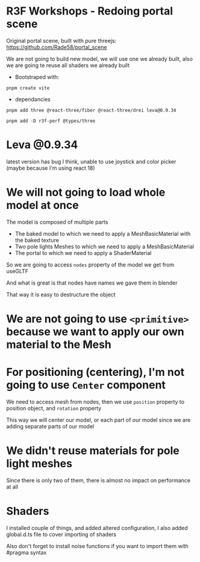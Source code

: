 # R3F Workshops - Redoing portal scene

Original portal scene, built with pure threejs: <https://github.com/Rade58/portal_scene>

We are not going to build new model, we will use one we already built, also we are going te reuse all shaders we already built

- Bootstraped with:

```
pnpm create vite
```

- dependancies

```
pnpm add three @react-three/fiber @react-three/drei leva@0.9.34
```

```
pnpm add -D r3f-perf @types/three
```

# Leva @0.9.34

latest version has bug I think, unable to use joystick and color picker (maybe because I'm using react 18)

# We will not going to load whole model at once

The model is composed of multiple parts

- The baked model to which we need to apply a MeshBasicMaterial with the baked texture
- Two pole lights Meshes to which we need to apply a MeshBasicMaterial
- The portal to which we need to apply a ShaderMaterial

So we are going to access `nodes` property of the model we get from useGLTF

And what is great is that nodes have names we gave them in blender

That way it is easy to destructure the object

# We are not going to use `<primitive>` because we want to apply our own material to the Mesh

# For positioning (centering), I'm not going to use `Center` component

We need to access mesh from nodes, then we use `position` property to position object, and `rotation` property

This way we will center our model, or each part of our model since we are adding separate parts of our model

# We didn't reuse materials for pole light meshes

Since there is only two of them, there is almost no impact on performance at all

# Shaders

I installed couple of things, and added altered configuration, I also added global.d.ts file to cover importing of shaders

Also don't forget to install noise functions if you want to import them with #pragma syntax
